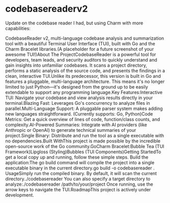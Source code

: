 # codebasereaderv2
Update on the codebase reader I had, but using Charm with more capabilities:

CodebaseReader v2, multi-language codebase analysis and summarization tool with a beautiful Terminal User Interface (TUI), built with Go and the Charm Bracelet libraries.(A placeholder for a future screenshot of your awesome TUI!)About The ProjectCodebaseReader is a powerful tool for developers, team leads, and security auditors to quickly understand and gain insights into unfamiliar codebases. It scans a project directory, performs a static analysis of the source code, and presents the findings in a clean, interactive TUI.Unlike its predecessor, this version is built in Go and features a pluggable, multi-language architecture. This means it's no longer limited to just Python—it's designed from the ground up to be easily extendable to support any programming language.Key Features:Interactive TUI: Navigate your codebase and view analysis results directly in your terminal.Blazing Fast: Leverages Go's concurrency to analyze files in parallel.Multi-Language Support: A pluggable parser system makes adding new languages straightforward. (Currently supports: Go, Python)Code Metrics: Get a quick overview of lines of code, function/class counts, and complexity.AI-Powered Summaries: Integrate with AI providers (like Anthropic or OpenAI) to generate technical summaries of your project.Single Binary: Distribute and run the tool as a single executable with no dependencies.Built WithThis project is made possible by the incredible open-source work of the Go community.GoCharm Bracelet:Bubble Tea (TUI Framework)Lipgloss (Styling)Bubbles (TUI Components)Getting StartedTo get a local copy up and running, follow these simple steps.
Build the application:The go build command will compile the project into a single executable binary in the current directory.go build -o codebasereader .
UsageSimply run the compiled binary. By default, it will scan the current directory../codebasereader
You can also specify a target directory to analyze:./codebasereader /path/to/your/project
Once running, use the arrow keys to navigate the TUI.RoadmapThis project is actively under development.
